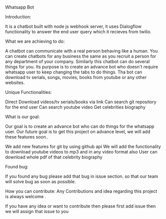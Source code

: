 Whatsapp Bot

Introduction:

It is a chatbot built with node js webhook server, it uses Dialogflow functionality to answer the end user query which it recieves from twilio. 

What we are achieving to do:

A chatbot can communicate with a real person behaving like a human. You can create chatbots for any business the same as you recruit a person for any department of your company.
Similarly this chatbot can do several things for you. Its purpose is to create an advance bot who doesn't require whatsapp user to keep changing the tabs to do things. Tha bot can download tv serials, songs, movies, books from youtube or any other websites.

Unique Functionalities:

Direct Download videos/tv serials/books via link
Can search git repository for the end user
Can search youtube video
Get celebrities biography


What is our goal:

Our goal is to create an advance bot who can do things for the whatsapp user.
Our future goal is to get this project on advance level, we will add these features soon..

We add new features for git by using github api
We will add the functionality to download youtube videos to mp3 and in any video format also
User can download whole pdf of that celebrity biography

Found bug:

If you found any bug please add that bug in issue section. so that our team will solve bug as soon as possible.

How you can contribute:
Any Contributions and idea regarding this project is always welcome .

If you have any idea or want to contribute then please first add issue
then we will assign that issue to you